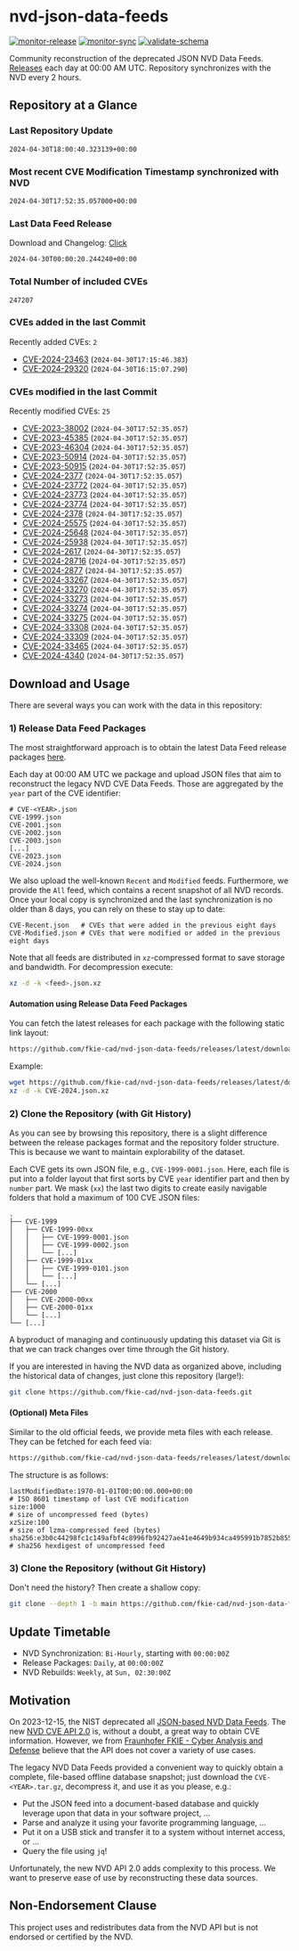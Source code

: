 # nvd-json-data-feeds

[![monitor-release](https://github.com/fkie-cad/nvd-json-data-feeds/actions/workflows/monitor_release.yml/badge.svg)](https://github.com/fkie-cad/nvd-json-data-feeds/actions/workflows/monitor_release.yml)
[![monitor-sync](https://github.com/fkie-cad/nvd-json-data-feeds/actions/workflows/monitor_sync.yml/badge.svg)](https://github.com/fkie-cad/nvd-json-data-feeds/actions/workflows/monitor_sync.yml)
[![validate-schema](https://github.com/fkie-cad/nvd-json-data-feeds/actions/workflows/validate_schema.yml/badge.svg)](https://github.com/fkie-cad/nvd-json-data-feeds/actions/workflows/validate_schema.yml)

Community reconstruction of the deprecated JSON NVD Data Feeds.
[Releases](https://github.com/fkie-cad/nvd-json-data-feeds/releases/latest) each day at 00:00 AM UTC.
Repository synchronizes with the NVD every 2 hours.

## Repository at a Glance

### Last Repository Update

```plain
2024-04-30T18:00:40.323139+00:00
```

### Most recent CVE Modification Timestamp synchronized with NVD

```plain
2024-04-30T17:52:35.057000+00:00
```

### Last Data Feed Release

Download and Changelog: [Click](https://github.com/fkie-cad/nvd-json-data-feeds/releases/latest)

```plain
2024-04-30T00:00:20.244240+00:00
```

### Total Number of included CVEs

```plain
247207
```

### CVEs added in the last Commit

Recently added CVEs: `2`

- [CVE-2024-23463](CVE-2024/CVE-2024-234xx/CVE-2024-23463.json) (`2024-04-30T17:15:46.383`)
- [CVE-2024-29320](CVE-2024/CVE-2024-293xx/CVE-2024-29320.json) (`2024-04-30T16:15:07.290`)


### CVEs modified in the last Commit

Recently modified CVEs: `25`

- [CVE-2023-38002](CVE-2023/CVE-2023-380xx/CVE-2023-38002.json) (`2024-04-30T17:52:35.057`)
- [CVE-2023-45385](CVE-2023/CVE-2023-453xx/CVE-2023-45385.json) (`2024-04-30T17:52:35.057`)
- [CVE-2023-46304](CVE-2023/CVE-2023-463xx/CVE-2023-46304.json) (`2024-04-30T17:52:35.057`)
- [CVE-2023-50914](CVE-2023/CVE-2023-509xx/CVE-2023-50914.json) (`2024-04-30T17:52:35.057`)
- [CVE-2023-50915](CVE-2023/CVE-2023-509xx/CVE-2023-50915.json) (`2024-04-30T17:52:35.057`)
- [CVE-2024-2377](CVE-2024/CVE-2024-23xx/CVE-2024-2377.json) (`2024-04-30T17:52:35.057`)
- [CVE-2024-23772](CVE-2024/CVE-2024-237xx/CVE-2024-23772.json) (`2024-04-30T17:52:35.057`)
- [CVE-2024-23773](CVE-2024/CVE-2024-237xx/CVE-2024-23773.json) (`2024-04-30T17:52:35.057`)
- [CVE-2024-23774](CVE-2024/CVE-2024-237xx/CVE-2024-23774.json) (`2024-04-30T17:52:35.057`)
- [CVE-2024-2378](CVE-2024/CVE-2024-23xx/CVE-2024-2378.json) (`2024-04-30T17:52:35.057`)
- [CVE-2024-25575](CVE-2024/CVE-2024-255xx/CVE-2024-25575.json) (`2024-04-30T17:52:35.057`)
- [CVE-2024-25648](CVE-2024/CVE-2024-256xx/CVE-2024-25648.json) (`2024-04-30T17:52:35.057`)
- [CVE-2024-25938](CVE-2024/CVE-2024-259xx/CVE-2024-25938.json) (`2024-04-30T17:52:35.057`)
- [CVE-2024-2617](CVE-2024/CVE-2024-26xx/CVE-2024-2617.json) (`2024-04-30T17:52:35.057`)
- [CVE-2024-28716](CVE-2024/CVE-2024-287xx/CVE-2024-28716.json) (`2024-04-30T17:52:35.057`)
- [CVE-2024-2877](CVE-2024/CVE-2024-28xx/CVE-2024-2877.json) (`2024-04-30T17:52:35.057`)
- [CVE-2024-33267](CVE-2024/CVE-2024-332xx/CVE-2024-33267.json) (`2024-04-30T17:52:35.057`)
- [CVE-2024-33270](CVE-2024/CVE-2024-332xx/CVE-2024-33270.json) (`2024-04-30T17:52:35.057`)
- [CVE-2024-33273](CVE-2024/CVE-2024-332xx/CVE-2024-33273.json) (`2024-04-30T17:52:35.057`)
- [CVE-2024-33274](CVE-2024/CVE-2024-332xx/CVE-2024-33274.json) (`2024-04-30T17:52:35.057`)
- [CVE-2024-33275](CVE-2024/CVE-2024-332xx/CVE-2024-33275.json) (`2024-04-30T17:52:35.057`)
- [CVE-2024-33308](CVE-2024/CVE-2024-333xx/CVE-2024-33308.json) (`2024-04-30T17:52:35.057`)
- [CVE-2024-33309](CVE-2024/CVE-2024-333xx/CVE-2024-33309.json) (`2024-04-30T17:52:35.057`)
- [CVE-2024-33465](CVE-2024/CVE-2024-334xx/CVE-2024-33465.json) (`2024-04-30T17:52:35.057`)
- [CVE-2024-4340](CVE-2024/CVE-2024-43xx/CVE-2024-4340.json) (`2024-04-30T17:52:35.057`)


## Download and Usage

There are several ways you can work with the data in this repository:

### 1) Release Data Feed Packages

The most straightforward approach is to obtain the latest Data Feed release packages [here](https://github.com/fkie-cad/nvd-json-data-feeds/releases/latest).

Each day at 00:00 AM UTC we package and upload JSON files that aim to reconstruct the legacy NVD CVE Data Feeds.
Those are aggregated by the `year` part of the CVE identifier:

```
# CVE-<YEAR>.json
CVE-1999.json
CVE-2001.json
CVE-2002.json
CVE-2003.json
[...]
CVE-2023.json
CVE-2024.json
```

We also upload the well-known `Recent` and `Modified` feeds.
Furthermore, we provide the `All` feed, which contains a recent snapshot of all NVD records.
Once your local copy is synchronized and the last synchronization is no older than 8 days, you can rely on these to stay up to date:

```plain
CVE-Recent.json   # CVEs that were added in the previous eight days
CVE-Modified.json # CVEs that were modified or added in the previous eight days
```

Note that all feeds are distributed in `xz`-compressed format to save storage and bandwidth.
For decompression execute:

```sh
xz -d -k <feed>.json.xz
```

#### Automation using Release Data Feed Packages

You can fetch the latest releases for each package with the following static link layout:

```sh
https://github.com/fkie-cad/nvd-json-data-feeds/releases/latest/download/CVE-<YEAR>.json.xz
```

Example:

```sh
wget https://github.com/fkie-cad/nvd-json-data-feeds/releases/latest/download/CVE-2024.json.xz
xz -d -k CVE-2024.json.xz
```

### 2) Clone the Repository (with Git History)

As you can see by browsing this repository, there is a slight difference between the release packages format and the repository folder structure.
This is because we want to maintain explorability of the dataset.

Each CVE gets its own JSON file, e.g., `CVE-1999-0001.json`.
Here, each file is put into a folder layout that first sorts by CVE `year` identifier part and then by `number` part.
We mask (`xx`) the last two digits to create easily navigable folders that hold a maximum of 100 CVE JSON files:

```plain
.
├── CVE-1999
│   ├── CVE-1999-00xx
│   │   ├── CVE-1999-0001.json
│   │   ├── CVE-1999-0002.json
│   │   └── [...]
│   ├── CVE-1999-01xx
│   │   ├── CVE-1999-0101.json
│   │   └── [...]
│   └── [...]
├── CVE-2000
│   ├── CVE-2000-00xx
│   ├── CVE-2000-01xx
│   └── [...]
└── [...]
```

A byproduct of managing and continuously updating this dataset via Git is that we can track changes over time through the Git history.

If you are interested in having the NVD data as organized above, including the historical data of changes, just clone this repository (large!):

```sh
git clone https://github.com/fkie-cad/nvd-json-data-feeds.git
```

#### (Optional) Meta Files

Similar to the old official feeds, we provide meta files with each release. They can be fetched for each feed via:

```sh
https://github.com/fkie-cad/nvd-json-data-feeds/releases/latest/download/CVE-<YEAR>.meta
```

The structure is as follows:

```plain
lastModifiedDate:1970-01-01T00:00:00.000+00:00                          # ISO 8601 timestamp of last CVE modification
size:1000                                                               # size of uncompressed feed (bytes)
xzSize:100                                                              # size of lzma-compressed feed (bytes)
sha256:e3b0c44298fc1c149afbf4c8996fb92427ae41e4649b934ca495991b7852b855 # sha256 hexdigest of uncompressed feed
```

### 3) Clone the Repository (without Git History)

Don't need the history? Then create a shallow copy:

```sh
git clone --depth 1 -b main https://github.com/fkie-cad/nvd-json-data-feeds.git
```


## Update Timetable

* NVD Synchronization: `Bi-Hourly`, starting with `00:00:00Z`
* Release Packages: `Daily`, at `00:00:00Z`
* NVD Rebuilds: `Weekly`, at `Sun, 02:30:00Z`


## Motivation

On 2023-12-15, the NIST deprecated all [JSON-based NVD Data Feeds](https://nvd.nist.gov/vuln/data-feeds#divRetirementBanner-1).
The new [NVD CVE API 2.0](https://nvd.nist.gov/developers/vulnerabilities) is, without a doubt, a great way to obtain CVE information.
However, we from [Fraunhofer FKIE - Cyber Analysis and Defense](https://www.fkie.fraunhofer.de/en/departments/cad.html) believe that the API does not cover a variety of use cases.

The legacy NVD Data Feeds provided a convenient way to quickly obtain a complete, file-based offline database snapshot; just download the `CVE-<YEAR>.tar.gz`, decompress it, and use it as you please, e.g.:

- Put the JSON feed into a document-based database and quickly leverage upon that data in your software project, ...
- Parse and analyze it using your favorite programming language, ...
- Put it on a USB stick and transfer it to a system without internet access, or ...
- Query the file using `jq`!

Unfortunately, the new NVD API 2.0 adds complexity to this process.
We want to preserve ease of use by reconstructing these data sources.

## Non-Endorsement Clause

This project uses and redistributes data from the NVD API but is not endorsed or certified by the NVD.
